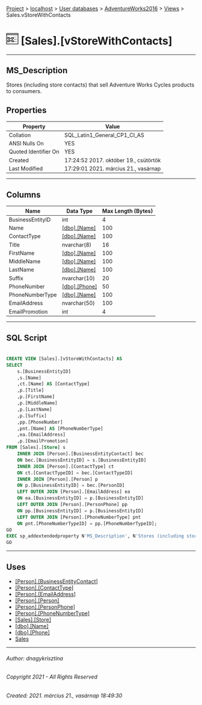#### 

[Project](../../../../index.md) > [localhost](../../../index.md) > [User databases](../../index.md) > [AdventureWorks2016](../index.md) > [Views](Views.md) > Sales.vStoreWithContacts

# ![Views](../../../../Images/View32.png) [Sales].[vStoreWithContacts]

---

## <a name="#description"></a>MS_Description

Stores (including store contacts) that sell Adventure Works Cycles products to consumers.

## <a name="#properties"></a>Properties

| Property | Value |
|---|---|
| Collation | SQL_Latin1_General_CP1_CI_AS |
| ANSI Nulls On | YES |
| Quoted Identifier On | YES |
| Created | 17:24:52 2017. október 19., csütörtök |
| Last Modified | 17:29:01 2021. március 21., vasárnap |


---

## <a name="#columns"></a>Columns

| Name | Data Type | Max Length (Bytes) |
|---|---|---|
| BusinessEntityID | int | 4 |
| Name | [[dbo].[Name]](../Programmability/Types/User-Defined_Data_Types/Name.md) | 100 |
| ContactType | [[dbo].[Name]](../Programmability/Types/User-Defined_Data_Types/Name.md) | 100 |
| Title | nvarchar(8) | 16 |
| FirstName | [[dbo].[Name]](../Programmability/Types/User-Defined_Data_Types/Name.md) | 100 |
| MiddleName | [[dbo].[Name]](../Programmability/Types/User-Defined_Data_Types/Name.md) | 100 |
| LastName | [[dbo].[Name]](../Programmability/Types/User-Defined_Data_Types/Name.md) | 100 |
| Suffix | nvarchar(10) | 20 |
| PhoneNumber | [[dbo].[Phone]](../Programmability/Types/User-Defined_Data_Types/Phone.md) | 50 |
| PhoneNumberType | [[dbo].[Name]](../Programmability/Types/User-Defined_Data_Types/Name.md) | 100 |
| EmailAddress | nvarchar(50) | 100 |
| EmailPromotion | int | 4 |


---

## <a name="#sqlscript"></a>SQL Script

```sql

CREATE VIEW [Sales].[vStoreWithContacts] AS 
SELECT 
    s.[BusinessEntityID] 
    ,s.[Name] 
    ,ct.[Name] AS [ContactType] 
    ,p.[Title] 
    ,p.[FirstName] 
    ,p.[MiddleName] 
    ,p.[LastName] 
    ,p.[Suffix] 
    ,pp.[PhoneNumber] 
	,pnt.[Name] AS [PhoneNumberType]
    ,ea.[EmailAddress] 
    ,p.[EmailPromotion] 
FROM [Sales].[Store] s
    INNER JOIN [Person].[BusinessEntityContact] bec 
    ON bec.[BusinessEntityID] = s.[BusinessEntityID]
	INNER JOIN [Person].[ContactType] ct
	ON ct.[ContactTypeID] = bec.[ContactTypeID]
	INNER JOIN [Person].[Person] p
	ON p.[BusinessEntityID] = bec.[PersonID]
	LEFT OUTER JOIN [Person].[EmailAddress] ea
	ON ea.[BusinessEntityID] = p.[BusinessEntityID]
	LEFT OUTER JOIN [Person].[PersonPhone] pp
	ON pp.[BusinessEntityID] = p.[BusinessEntityID]
	LEFT OUTER JOIN [Person].[PhoneNumberType] pnt
	ON pnt.[PhoneNumberTypeID] = pp.[PhoneNumberTypeID];
GO
EXEC sp_addextendedproperty N'MS_Description', N'Stores (including store contacts) that sell Adventure Works Cycles products to consumers.', 'SCHEMA', N'Sales', 'VIEW', N'vStoreWithContacts', NULL, NULL
GO

```


---

## <a name="#uses"></a>Uses

* [[Person].[BusinessEntityContact]](../Tables/BusinessEntityContact.md)
* [[Person].[ContactType]](../Tables/ContactType.md)
* [[Person].[EmailAddress]](../Tables/EmailAddress.md)
* [[Person].[Person]](../Tables/Person.md)
* [[Person].[PersonPhone]](../Tables/PersonPhone.md)
* [[Person].[PhoneNumberType]](../Tables/PhoneNumberType.md)
* [[Sales].[Store]](../Tables/Store.md)
* [[dbo].[Name]](../Programmability/Types/User-Defined_Data_Types/Name.md)
* [[dbo].[Phone]](../Programmability/Types/User-Defined_Data_Types/Phone.md)
* [Sales](../Security/Schemas/Sales.md)


---

###### Author:  dnagykrisztina

###### Copyright 2021 - All Rights Reserved

###### Created: 2021. március 21., vasárnap 18:49:30

